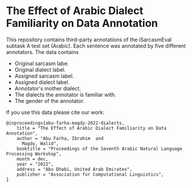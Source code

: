 # The Effect of Arabic Dialect Familiarity on Data Annotation

This repository contains third-party annotations of the iSarcasmEval subtask A test set (Arabic). Each sentence was annotated by five different annotators. The data contains
- Original sarcasm labe.
- Original dialect label.
- Assigned sarcasm label.
- Assigned dialect label.
- Annotator's mother dialect.
- The dialects the annotator is familiar with.
- The gender of the annotator.


If you use this data please cite our work:
```
@inproceedings{abu-farha-magdy-2022-dialects,
    title = "The Effect of Arabic Dialect Familiarity on Data Annotation",
    author = "Abu Farha, Ibrahim  and
      Magdy, Walid",
    booktitle = "Proceedings of the Seventh Arabic Natural Language Processing Workshop",
    month = dec,
    year = "2022",
    address = "Abu Dhabi, United Arab Emirates",
    publisher = "Association for Computational Linguistics",
}
```
